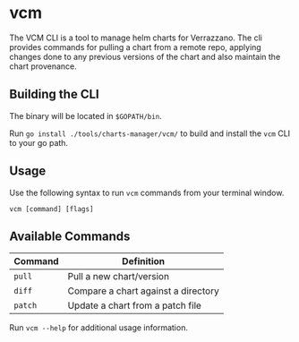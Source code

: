 # vcm

The VCM CLI is a tool to manage helm charts for Verrazzano. The cli provides commands for pulling a chart from a remote repo, applying changes done to any previous versions of the chart and also maintain the chart provenance.

## Building the CLI

The binary will be located in `$GOPATH/bin`.

Run `go install ./tools/charts-manager/vcm/` to build and install the `vcm` CLI to your go path.

## Usage

Use the following syntax to run `vcm` commands from your terminal window.

```
vcm [command] [flags]
```

## Available Commands

| Command | Definition                          |
| ------- | ----------------------------------- |
| `pull`  | Pull a new chart/version            |
| `diff`  | Compare a chart against a directory |
| `patch` | Update a chart from a patch file    |

Run `vcm --help` for additional usage information.
